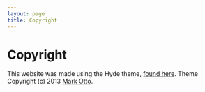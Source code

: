 ```yaml
---
layout: page
title: Copyright
---
```


# Copyright
This website was made using the Hyde theme, [found here](https://github.com/poole/hyde).
Theme Copyright (c) 2013 [Mark Otto](https://twitter.com/mdo).
